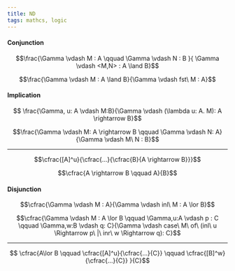 ```yaml
---
title: ND
tags: mathcs, logic
---
```




#### Conjunction

$$\frac{\Gamma \vdash M : A \qquad \Gamma \vdash N : B }{ \Gamma \vdash <M,N> : A \land B}$$


$$\frac{\Gamma \vdash M : A \land B}{\Gamma \vdash fst\ M : A}$$



#### Implication

$$ \frac{\Gamma, u: A \vdash M:B}{\Gamma \vdash (\lambda u: A. M): A \rightarrow B}$$

$$\frac{\Gamma \vdash M: A \rightarrow B \qquad \Gamma \vdash N: A}{\Gamma \vdash M\ N : B}$$

---

$$\cfrac{[A]^u}{\cfrac{...}{\cfrac{B}{A \rightarrow B}}}$$

$$\cfrac{A \rightarrow B \qquad A}{B}$$

#### Disjunction

$$\cfrac{\Gamma \vdash M : A}{\Gamma \vdash inl\ M  : A \lor B}$$

$$\cfrac{\Gamma \vdash M : A \lor B \qquad \Gamma,u:A \vdash p : C \qquad \Gamma,w:B \vdash q: C}{\Gamma \vdash case\ M\ of\ (inl\ u \Rightarrow p\ |\ inr\ w \Rightarrow q): C}$$

---

$$ \cfrac{A\lor B \qquad \cfrac{[A]^u}{\cfrac{...}{C}} \qquad \cfrac{[B]^w}{\cfrac{...}{C}} }{C}$$